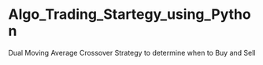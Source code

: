 # Algo_Trading_Startegy_using_Python
Dual Moving Average Crossover Strategy to determine when to Buy and Sell
